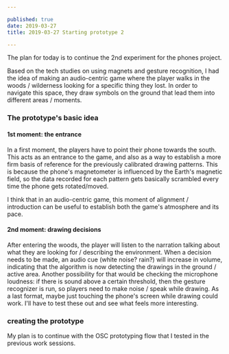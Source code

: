 ```yaml
---

published: true
date: 2019-03-27
title: 2019-03-27 Starting prototype 2

---
```


The plan for today is to continue the 2nd experiment for the phones project.

Based on the tech studies on using magnets and gesture recognition, I had the idea of making an audio-centric game where the player walks in the woods / wilderness looking for a specific thing they lost. In order to navigate this space, they draw symbols on the ground that lead them into different areas / moments.

### The prototype's basic idea

#### 1st moment: the entrance

In a first moment, the players have to point their phone towards the south. This acts as an entrance to the game, and also as a way to establish a more firm basis of reference for the previously calibrated drawing patterns. This is because the phone's magnetometer is influenced by the Earth's magnetic field, so the data recorded for each pattern gets basically scrambled every time the phone gets rotated/moved.

I think that in an audio-centric game, this moment of alignment / introduction can be useful to establish both the game's atmosphere and its pace.

#### 2nd moment: drawing decisions

After entering the woods, the player will listen to the narration talking about what they are looking for / describing the environment. When a decision needs to be made, an audio cue (white noise? rain?) will increase in volume, indicating that the algorithm is now detecting the drawings in the ground / active area. Another possibility for that would be checking the microphone loudness: if there is sound above a certain threshold, then the gesture recognizer is run, so players need to make noise / speak while drawing. As a last format, maybe just touching the phone's screen while drawing could work. I'll have to test these out and see what feels more interesting.

### creating the prototype

My plan is to continue with the OSC prototyping flow that I tested in the previous work sessions.
